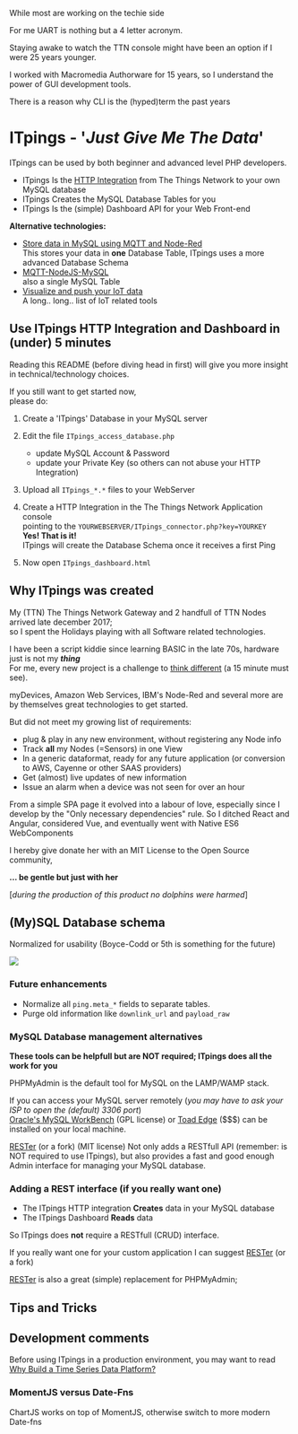 While most are working on the techie side

For me UART is nothing but a 4 letter acronym.

Staying awake to watch the TTN console might have been an option if I were 25 years younger.

I worked with Macromedia Authorware for 15 years, so I understand the power of GUI development tools.

There is a reason why CLI is the (hyped)term the past years 

# ITpings - '_Just Give Me The Data_'

ITpings can be used by both beginner and advanced level PHP developers.

* ITpings Is the [HTTP Integration](https://www.thethingsnetwork.org/docs/applications/http/) from The Things Network to your own MySQL database
* ITpings Creates the MySQL Database Tables for you
* ITpings Is the (simple) Dashboard API for your Web Front-end 

**Alternative technologies:**

* [Store data in MySQL using MQTT and Node-Red](https://ictoblog.nl/2017/04/15/ttn-mqtt-node-red-mysql-local-backup-of-your-lorawan-data)  
This stores your data in **one** Database Table, ITpings uses a more advanced Database Schema
* [MQTT-NodeJS-MySQL](https://github.com/Kaasfabriek/TTN-MQTT-To-MYSQL-AND-PHP-To-CSV)  
also a single MySQL Table 
* [Visualize and push your IoT data](https://www.thethingsnetwork.org/forum/t/visualize-and-push-your-iot-data/1788)  
A long.. long.. list of IoT related tools

## Use ITpings HTTP Integration and Dashboard in (under) 5 minutes

Reading this README (before diving head in first) will give you more insight in technical/technology choices.

If you still want to get started now,  
please do: 


1. Create a 'ITpings' Database in your MySQL server
2. Edit the file ``ITpings_access_database.php``
    * update MySQL Account & Password
    * update your Private Key (so others can not abuse your HTTP Integration)
3. Upload all ``ITpings_*.*`` files to your WebServer
4. Create a HTTP Integration in the The Things Network Application console  
pointing to the ``YOURWEBSERVER/ITpings_connector.php?key=YOURKEY``    
  **Yes! That is it!**  
ITpings will create the Database Schema once it receives a first Ping

5. Now open ``ITpings_dashboard.html``

## Why ITpings was created

My (TTN) The Things Network Gateway and 2 handfull of TTN Nodes arrived late december 2017;  
so I spent the Holidays playing with all Software related technologies.  

I have been a script kiddie since learning BASIC in the late 70s, hardware just is not my _**thing**_  
For me, every new project is a challenge to [think different](https://www.youtube.com/watch?v=4HsGAc0_Y5c) (a 15 minute must see).

myDevices, Amazon Web Services, IBM's Node-Red and several more are by themselves great technologies to get started.

But did not meet my growing list of requirements:

* plug & play in any new environment, without registering any Node info
* Track **all** my Nodes (=Sensors) in one View
* In a generic dataformat, ready for any future application (or conversion to AWS, Cayenne or other SAAS providers)
* Get (almost) live updates of new information 
* Issue an alarm when a device was not seen for over an hour 

From a simple SPA page it evolved into a labour of love, especially since I develop by the "Only necessary dependencies" rule.
So I ditched React and Angular, considered Vue, and eventually went with Native ES6 WebComponents

I hereby give donate her with an MIT License to the Open Source community,

**... be gentle but just with her**   


[*during the production of this product no dolphins were harmed*]
## (My)SQL Database schema

Normalized for usability (Boyce-Codd or 5th is something for the future)

![](https://i.imgur.com/dTlBzVQ.jpg)

### Future enhancements

* Normalize all ``ping.meta_*`` fields to separate tables.
* Purge old information like ``downlink_url`` and ``payload_raw`` 

### MySQL Database management alternatives

**These tools can be helpfull but are NOT required; ITpings does all the work for you**

PHPMyAdmin is the default tool for MySQL on the LAMP/WAMP stack.

If you can access your MySQL server remotely (*you may have to ask your ISP to open the (default) 3306 port*)  
[Oracle's MySQL WorkBench](https://www.mysql.com/products/workbench/) (GPL license) or [Toad Edge](https://www.toadworld.com/products/toad-edge) ($$$) can be installed on your local machine. 

[RESTer](https://github.com/geekypedia/RESTer) (or a fork) (MIT license) Not only adds a RESTfull API (remember: is NOT required to use ITpings), but also provides a fast and good enough Admin interface for managing your MySQL database.

### Adding a REST interface (if you really want one)

* The ITpings HTTP integration **Creates** data in your MySQL database
* The ITpings Dashboard **Reads** data

So ITpings does **not** require a RESTfull (CRUD) interface.

If you really want one for your custom application I can suggest [RESTer](https://github.com/geekypedia/RESTer) (or a fork) 

[RESTer](https://github.com/geekypedia/RESTer) is also a great (simple) replacement for PHPMyAdmin;  

## Tips and Tricks

## Development comments

Before using ITpings in a production environment, you may want to read [Why Build a Time Series Data Platform?](https://db-engines.com/en/blog_post/71)
### MomentJS versus Date-Fns

ChartJS works on top of MomentJS, otherwise switch to more modern Date-fns
